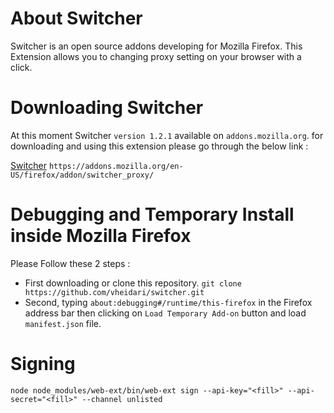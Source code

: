 # About Switcher
Switcher is an open source addons developing for Mozilla Firefox.
This Extension allows you to changing proxy setting on your browser with a click.

# Downloading Switcher
At this moment Switcher `version 1.2.1` available on `addons.mozilla.org`. for downloading and using this extension please go through the below link :

[Switcher](https://addons.mozilla.org/en-US/firefox/addon/switcher_proxy/) `https://addons.mozilla.org/en-US/firefox/addon/switcher_proxy/`

# Debugging and Temporary Install inside Mozilla Firefox
Please Follow these 2 steps :
* First downloading or clone this repository. `git clone https://github.com/vheidari/switcher.git`
* Second, typing `about:debugging#/runtime/this-firefox` in the Firefox address bar then clicking on `Load Temporary Add-on` button and load `manifest.json` file.

# Signing
```
node node_modules/web-ext/bin/web-ext sign --api-key="<fill>" --api-secret="<fill>" --channel unlisted
```
